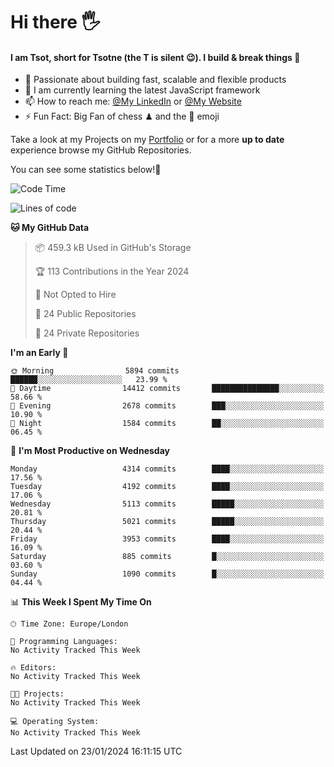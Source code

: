 # Hi there :raised_hand_with_fingers_splayed:
#### I am Tsot, short for Tsotne (the T is silent :wink:). I build & break things :space_invader:
- :telescope: Passionate about building fast, scalable and flexible products
- :seedling: I am currently learning the latest JavaScript framework 
- :mailbox: How to reach me: [@My LinkedIn](https://www.linkedin.com/in/tsotne-gvadzabia/) or [@My Website](https://tsotne.co.uk/contact)
- :zap: Fun Fact: Big Fan of chess ♟ and the 👾 emoji

Take a look at my Projects on my [Portfolio](https://tsotne.co.uk/) or for a more **up to date** experience browse my GitHub Repositories.

You can see some statistics below!:space_invader:
<!--START_SECTION:waka-->
![Code Time](http://img.shields.io/badge/Code%20Time-761%20hrs%202%20mins-blue)

![Lines of code](https://img.shields.io/badge/From%20Hello%20World%20I%27ve%20Written-9.2%20million%20lines%20of%20code-blue)

**🐱 My GitHub Data** 

> 📦 459.3 kB Used in GitHub's Storage 
 > 
> 🏆 113 Contributions in the Year 2024
 > 
> 🚫 Not Opted to Hire
 > 
> 📜 24 Public Repositories 
 > 
> 🔑 24 Private Repositories 
 > 
**I'm an Early 🐤** 

```text
🌞 Morning                5894 commits        ██████░░░░░░░░░░░░░░░░░░░   23.99 % 
🌆 Daytime                14412 commits       ███████████████░░░░░░░░░░   58.66 % 
🌃 Evening                2678 commits        ███░░░░░░░░░░░░░░░░░░░░░░   10.90 % 
🌙 Night                  1584 commits        ██░░░░░░░░░░░░░░░░░░░░░░░   06.45 % 
```
📅 **I'm Most Productive on Wednesday** 

```text
Monday                   4314 commits        ████░░░░░░░░░░░░░░░░░░░░░   17.56 % 
Tuesday                  4192 commits        ████░░░░░░░░░░░░░░░░░░░░░   17.06 % 
Wednesday                5113 commits        █████░░░░░░░░░░░░░░░░░░░░   20.81 % 
Thursday                 5021 commits        █████░░░░░░░░░░░░░░░░░░░░   20.44 % 
Friday                   3953 commits        ████░░░░░░░░░░░░░░░░░░░░░   16.09 % 
Saturday                 885 commits         █░░░░░░░░░░░░░░░░░░░░░░░░   03.60 % 
Sunday                   1090 commits        █░░░░░░░░░░░░░░░░░░░░░░░░   04.44 % 
```


📊 **This Week I Spent My Time On** 

```text
🕑︎ Time Zone: Europe/London

💬 Programming Languages: 
No Activity Tracked This Week

🔥 Editors: 
No Activity Tracked This Week

🐱‍💻 Projects: 
No Activity Tracked This Week

💻 Operating System: 
No Activity Tracked This Week
```


 Last Updated on 23/01/2024 16:11:15 UTC
<!--END_SECTION:waka-->
